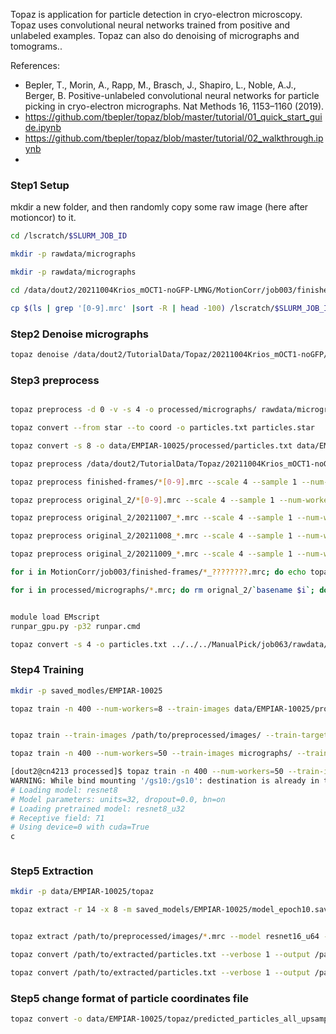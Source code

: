 Topaz is application for particle detection in cryo-electron microscopy. Topaz uses convolutional neural networks trained from positive and unlabeled examples. Topaz can also do denoising of micrographs and tomograms..

References:
- Bepler, T., Morin, A., Rapp, M., Brasch, J., Shapiro, L., Noble, A.J., Berger, B. Positive-unlabeled convolutional neural networks for particle picking in cryo-electron micrographs. Nat Methods 16, 1153–1160 (2019).
- https://github.com/tbepler/topaz/blob/master/tutorial/01_quick_start_guide.ipynb
- https://github.com/tbepler/topaz/blob/master/tutorial/02_walkthrough.ipynb
- 

### Step1 Setup

mkdir a new folder, and then randomly copy some raw image (here after motioncor) to it.

```sh
cd /lscratch/$SLURM_JOB_ID

mkdir -p rawdata/micrographs

mkdir -p rawdata/micrographs

cd /data/dout2/20211004Krios_mOCT1-noGFP-LMNG/MotionCorr/job003/finished-frames

cp $(ls | grep '[0-9].mrc' |sort -R | head -100) /lscratch/$SLURM_JOB_ID/rawdata/micrographs/

```

### Step2 Denoise micrographs

```sh
topaz denoise /data/dout2/TutorialData/Topaz/20211004Krios_mOCT1-noGFP/rawdata/micrographs/*.mrc --model unet --device 0 --format mrc --patch-size 1536 --patch-padding 384 --normalize --output /data/dout2/TutorialData/Topaz/20211004Krios_mOCT1-noGFP/denoise/micrographs/
```

### Step3 preprocess

```sh

topaz preprocess -d 0 -v -s 4 -o processed/micrographs/ rawdata/micrographs/*.mrc

topaz convert --from star --to coord -o particles.txt particles.star 

topaz convert -s 8 -o data/EMPIAR-10025/processed/particles.txt data/EMPIAR-10025/rawdata/particles.txt

topaz preprocess /data/dout2/TutorialData/Topaz/20211004Krios_mOCT1-noGFP/denoise/micrographs/*.mrc --scale 4 --sample 1 --num-workers 16 --format mrc,png --device 0 --niters 100 --alpha 900 --beta 1 --verbose --destdir /data/dout2/TutorialData/Topaz/20211004Krios_mOCT1-noGFP/processed/micrographs/

topaz preprocess finished-frames/*[0-9].mrc --scale 4 --sample 1 --num-workers 16 --format mrc --device 0 --niters 100 --alpha 900 --beta 1 --verbose --destdir processed/micrographs/

topaz preprocess original_2/*[0-9].mrc --scale 4 --sample 1 --num-workers 8 --format mrc --device 0 --niters 100 --alpha 900 --beta 1 --verbose --destdir processed/micrographs/

topaz preprocess original_2/20211007_*.mrc --scale 4 --sample 1 --num-workers 8 --format mrc --device 0 --niters 100 --alpha 900 --beta 1 --verbose --destdir processed/micrographs/ &

topaz preprocess original_2/20211008_*.mrc --scale 4 --sample 1 --num-workers 8 --format mrc --device 1 --niters 100 --alpha 900 --beta 1 --verbose --destdir processed/micrographs/ &

topaz preprocess original_2/20211009_*.mrc --scale 4 --sample 1 --num-workers 8 --format mrc --device 2 --niters 100 --alpha 900 --beta 1 --verbose --destdir processed/micrographs/ &

for i in MotionCorr/job003/finished-frames/*_????????.mrc; do echo topaz preprocess $i --scale 4 --sample 1  --format mrc --niters 100 --alpha 900 --beta 1 --verbose --destdir MotionCorr/job003/processed/micrographs/`basename $i`; done > runpar.cmd 

for i in processed/micrographs/*.mrc; do rm orignal_2/`basename $i`; done


module load EMscript
runpar_gpu.py -p32 runpar.cmd

topaz convert -s 4 -o particles.txt ../../../ManualPick/job063/rawdata/micrographs/particles.txt


```

### Step4 Training

```sh
mkdir -p saved_modles/EMPIAR-10025

topaz train -n 400 --num-workers=8 --train-images data/EMPIAR-10025/processed/micrographs/ --train-targets data/EMPIAR-10025/processed/particles.txt --save-prefix=saved_models/EMPIAR-10025/model -o saved_models/EMPIAR-10025/model_training.txt


topaz train --train-images /path/to/preprocessed/images/ --train-targets /path/to/training_particles.csv --k-fold 5 --fold 0 --radius 3 --model resnet8 --image-ext .mrc --units 32 --dropout 0.0 --bn on --unit-scaling 2 --ngf 32 --method GE-binomial --autoencoder 0 --num-particles 300 --l2 0 --learning-rate 0.0002 --minibatch-size 256 --minibatch-balance 0.0625 --epoch-size 5000 --num-epochs 10 --num-workers -1 --test-batch-size 1 --device 0 --save-prefix /output/path/model --output /output/path/results.txt

topaz train -n 400 --num-workers=50 --train-images micrographs/ --train-targets particles.txt --save-prefix=model -o model/training.txt

[dout2@cn4213 processed]$ topaz train -n 400 --num-workers=50 --train-images micrographs/ --train-targets particles.txt --save-prefix=model -o model/training.txt
WARNING: While bind mounting '/gs10:/gs10': destination is already in the mount point list
# Loading model: resnet8
# Model parameters: units=32, dropout=0.0, bn=on
# Loading pretrained model: resnet8_u32
# Receptive field: 71
# Using device=0 with cuda=True
c



```

### Step5 Extraction

```sh
mkdir -p data/EMPIAR-10025/topaz

topaz extract -r 14 -x 8 -m saved_models/EMPIAR-10025/model_epoch10.sav -o data/EMPIAR-10025/topaz/predicted_particles_all_upsampled.txt data/EMPIAR-10025/processed/micrographs/*.mrc


topaz extract /path/to/preprocessed/images/*.mrc --model resnet16_u64 --radius 8 --threshold -6 --up-scale 1 --batch-size 1 --min-radius 5 --max-radius 100 --step-radius 5 --num-workers -1 --device 0 --output /path/to/extracted/particles.txt

topaz convert /path/to/extracted/particles.txt --verbose 1 --output /path/to/extracted/particles.star

topaz convert /path/to/extracted/particles.txt --verbose 1 --output /path/to/extracted/particles.csv
```
### Step5 change format of particle coordinates file

```sh
topaz convert -o data/EMPIAR-10025/topaz/predicted_particles_all_upsampled.star data/EMPIAR-10025/topaz/predicted_particles_all_upsampled.txt 


```
